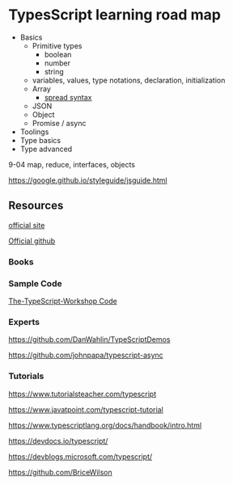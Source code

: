 # TypesScript learning road map

- Basics
  - Primitive types
    - boolean
    - number
    - string
  - variables, values, type notations, declaration, initialization
  - Array
    - [spread syntax](https://developer.mozilla.org/en-US/docs/Web/JavaScript/Reference/Operators/Spread_syntax)
  - JSON
  - Object
  - Promise / async
- Toolings
- Type basics
- Type advanced

9-04 map, reduce, interfaces, objects

<https://google.github.io/styleguide/jsguide.html>

## Resources

[official site](https://www.typescriptlang.org/)

[Official github](https://github.com/Microsoft/TypeScript)

### Books

### Sample Code

[The-TypeScript-Workshop Code](https://github.com/PacktWorkshops/The-TypeScript-Workshop)

### Experts

<https://github.com/DanWahlin/TypeScriptDemos>

<https://github.com/johnpapa/typescript-async>

### Tutorials

<https://www.tutorialsteacher.com/typescript>

<https://www.javatpoint.com/typescript-tutorial>

<https://www.typescriptlang.org/docs/handbook/intro.html>

<https://devdocs.io/typescript/>

<https://devblogs.microsoft.com/typescript/>

<https://github.com/BriceWilson>
